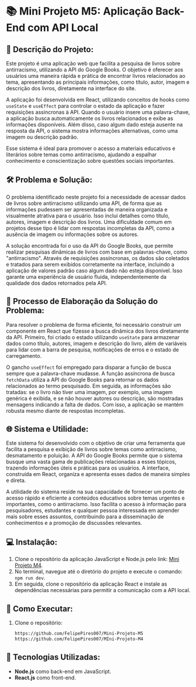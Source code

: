 # 📚 Mini Projeto M5: Aplicação Back-End com API Local 

## 📝 Descrição do Projeto:
Este projeto é uma aplicação web que facilita a pesquisa de livros sobre antirracismo, utilizando a API do Google Books. O objetivo é oferecer aos usuários uma maneira rápida e prática de encontrar livros relacionados ao tema, apresentando as principais informações, como título, autor, imagem e descrição dos livros, diretamente na interface do site.

A aplicação foi desenvolvida em React, utilizando conceitos de hooks como `useState` e `useEffect` para controlar o estado da aplicação e fazer requisições assíncronas à API. Quando o usuário insere uma palavra-chave, a aplicação busca automaticamente os livros relacionados e exibe as informações disponíveis. Além disso, caso algum dado esteja ausente na resposta da API, o sistema mostra informações alternativas, como uma imagem ou descrição padrão.

Esse sistema é ideal para promover o acesso a materiais educativos e literários sobre temas como antirracismo, ajudando a espalhar conhecimento e conscientização sobre questões sociais importantes.

## 🛠️ Problema e Solução:
O problema identificado neste projeto foi a necessidade de acessar dados de livros sobre antirracismo utilizando uma API, de forma que as informações pudessem ser apresentadas de maneira organizada e visualmente atrativa para o usuário. Isso inclui detalhes como título, autores, imagem e descrição dos livros. Uma dificuldade comum em projetos desse tipo é lidar com respostas incompletas da API, como a ausência de imagem ou informações sobre os autores.

A solução encontrada foi o uso da API do Google Books, que permite realizar pesquisas dinâmicas de livros com base em palavras-chave, como "antirracismo". Através de requisições assíncronas, os dados são coletados e tratados para serem exibidos corretamente na interface, incluindo a aplicação de valores padrão caso algum dado não esteja disponível. Isso garante uma experiência de usuário fluida, independentemente da qualidade dos dados retornados pela API.

## 🔨 Processo de Elaboração da Solução do Problema:
Para resolver o problema de forma eficiente, foi necessário construir um componente em React que fizesse a busca dinâmica dos livros diretamente da API. Primeiro, foi criado o estado utilizando `useState` para armazenar dados como título, autores, imagem e descrição do livro, além de variáveis para lidar com a barra de pesquisa, notificações de erros e o estado de carregamento.

O gancho `useEffect` foi empregado para disparar a função de busca sempre que a palavra-chave mudasse. A função assíncrona de busca `fetchData` utiliza a API do Google Books para retornar os dados relacionados ao termo pesquisado. Em seguida, as informações são tratadas: se o livro não tiver uma imagem, por exemplo, uma imagem genérica é exibida, e se não houver autores ou descrição, são mostradas mensagens indicando a falta de dados. Com isso, a aplicação se mantém robusta mesmo diante de respostas incompletas.

## 🌐 Sistema e Utilidade:
Este sistema foi desenvolvido com o objetivo de criar uma ferramenta que facilita a pesquisa e exibição de livros sobre temas como antirracismo, desmatamento e poluição. A API do Google Books permite que o sistema busque uma vasta gama de publicações relacionadas a esses tópicos, trazendo informações úteis e práticas para os usuários. A interface, construída em React, organiza e apresenta esses dados de maneira simples e direta.

A utilidade do sistema reside na sua capacidade de fornecer um ponto de acesso rápido e eficiente a conteúdos educativos sobre temas urgentes e importantes, como o antirracismo. Isso facilita o acesso à informação para pesquisadores, estudantes e qualquer pessoa interessada em aprender mais sobre esses assuntos, contribuindo para a disseminação de conhecimentos e a promoção de discussões relevantes.

## 💻 Instalação: 
1. Clone o repositório da aplicação JavaScript e Node.js pelo link: [Mini Projeto M4](https://github.com/FelipePires007/MIni-Projeto-M4).
2. No terminal, navegue até o diretório do projeto e execute o comando: `npm run dev`.
3. Em seguida, clone o repositório da aplicação React e instale as dependências necessárias para permitir a comunicação com a API local.

## 🚀 Como Executar:
1. Clone o repositório:
   ```sh
   https://github.com/FelipePires007/Mini-Projeto-M5
   https://github.com/FelipePires007/MIni-Projeto-M4

## 🧰 Tecnologias Utilizadas:
- **Node.js** como back-end em JavaScript.
- **React.js** como front-end.


